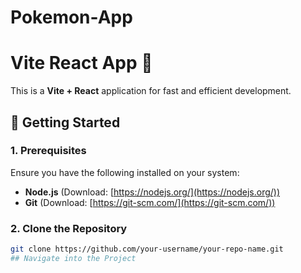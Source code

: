 # Pokemon-App

# Vite React App 🚀

This is a **Vite + React** application for fast and efficient development.

## 📌 Getting Started

### **1. Prerequisites**
Ensure you have the following installed on your system:
- **Node.js** (Download: [https://nodejs.org/](https://nodejs.org/))
- **Git** (Download: [https://git-scm.com/](https://git-scm.com/))

### **2. Clone the Repository**
```sh
git clone https://github.com/your-username/your-repo-name.git
## Navigate into the Project
 
